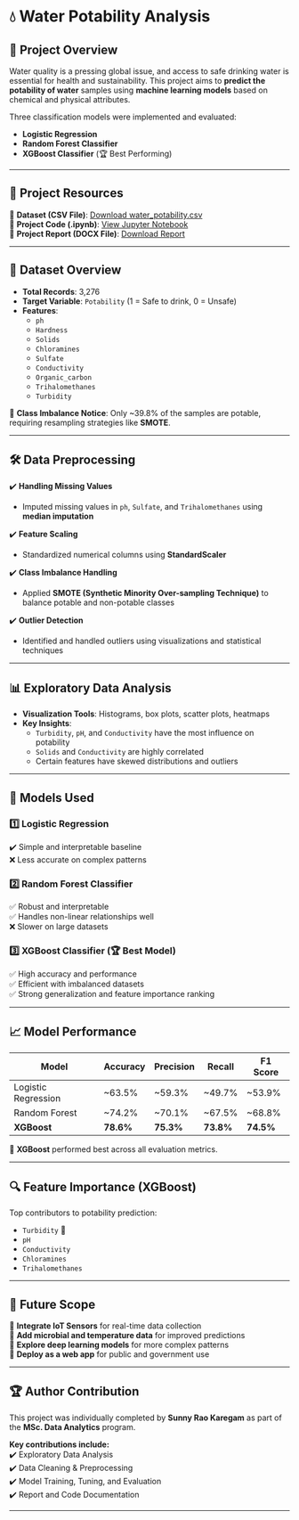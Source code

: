 # 💧 Water Potability Analysis

## 📌 Project Overview  
Water quality is a pressing global issue, and access to safe drinking water is essential for health and sustainability. This project aims to **predict the potability of water** samples using **machine learning models** based on chemical and physical attributes.  

Three classification models were implemented and evaluated:  
- **Logistic Regression**  
- **Random Forest Classifier**  
- **XGBoost Classifier** (🏆 Best Performing)

---

## 📂 Project Resources  
🔹 **Dataset (CSV File)**: [Download water_potability.csv](https://github.com/SunnyRao07/Water-Quality-Analysis/blob/main/water_potability.csv)  
🔹 **Project Code (.ipynb)**: [View Jupyter Notebook](https://github.com/SunnyRao07/Water-Quality-Analysis/blob/main/Water_Quality_Analysis.ipynb)  
🔹 **Project Report (DOCX File)**: [Download Report](https://github.com/SunnyRao07/Water-Quality-Analysis/blob/main/Water%20Quality%20Analysis.docx)

---

## 🧾 Dataset Overview  
- **Total Records**: 3,276  
- **Target Variable**: `Potability` (1 = Safe to drink, 0 = Unsafe)  
- **Features**:
  - `ph`
  - `Hardness`
  - `Solids`
  - `Chloramines`
  - `Sulfate`
  - `Conductivity`
  - `Organic_carbon`
  - `Trihalomethanes`
  - `Turbidity`

📝 **Class Imbalance Notice**: Only ~39.8% of the samples are potable, requiring resampling strategies like **SMOTE**.

---

## 🛠 Data Preprocessing  
✔️ **Handling Missing Values**  
- Imputed missing values in `ph`, `Sulfate`, and `Trihalomethanes` using **median imputation**

✔️ **Feature Scaling**  
- Standardized numerical columns using **StandardScaler**

✔️ **Class Imbalance Handling**  
- Applied **SMOTE (Synthetic Minority Over-sampling Technique)** to balance potable and non-potable classes

✔️ **Outlier Detection**  
- Identified and handled outliers using visualizations and statistical techniques

---

## 📊 Exploratory Data Analysis  
- **Visualization Tools**: Histograms, box plots, scatter plots, heatmaps  
- **Key Insights**:  
  - `Turbidity`, `pH`, and `Conductivity` have the most influence on potability  
  - `Solids` and `Conductivity` are highly correlated  
  - Certain features have skewed distributions and outliers

---

## 🤖 Models Used  

### 1️⃣ Logistic Regression  
✔️ Simple and interpretable baseline  
❌ Less accurate on complex patterns  

### 2️⃣ Random Forest Classifier  
✅ Robust and interpretable  
✅ Handles non-linear relationships well  
❌ Slower on large datasets  

### 3️⃣ XGBoost Classifier (🏆 Best Model)  
✅ High accuracy and performance  
✅ Efficient with imbalanced datasets  
✅ Strong generalization and feature importance ranking

---

## 📈 Model Performance

| Model               | Accuracy | Precision | Recall | F1 Score |
|--------------------|----------|-----------|--------|----------|
| Logistic Regression| ~63.5%   | ~59.3%    | ~49.7% | ~53.9%   |
| Random Forest       | ~74.2%   | ~70.1%    | ~67.5% | ~68.8%   |
| **XGBoost**         | **78.6%** | **75.3%**  | **73.8%** | **74.5%**  |

📌 **XGBoost** performed best across all evaluation metrics.

---

## 🔍 Feature Importance (XGBoost)  
Top contributors to potability prediction:  
- `Turbidity` 🥇  
- `pH`  
- `Conductivity`  
- `Chloramines`  
- `Trihalomethanes`

---

## 🚀 Future Scope  
🔹 **Integrate IoT Sensors** for real-time data collection  
🔹 **Add microbial and temperature data** for improved predictions  
🔹 **Explore deep learning models** for more complex patterns  
🔹 **Deploy as a web app** for public and government use

---

## 🏆 Author Contribution  
This project was individually completed by **Sunny Rao Karegam** as part of the **MSc. Data Analytics** program.

**Key contributions include:**  
✔️ Exploratory Data Analysis  
✔️ Data Cleaning & Preprocessing  
✔️ Model Training, Tuning, and Evaluation  
✔️ Report and Code Documentation

---
